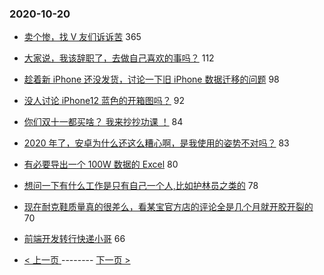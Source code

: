 ### 2020-10-20 
- [卖个惨，找 V 友们诉诉苦](https://www.v2ex.com/t/716637) 365
- [大家说，我该辞职了，去做自己喜欢的事吗？](https://www.v2ex.com/t/716571) 112
- [趁着新 iPhone 还没发货，讨论一下旧 iPhone 数据迁移的问题](https://www.v2ex.com/t/716555) 98
- [没人讨论 iPhone12 蓝色的开箱图吗？](https://www.v2ex.com/t/716680) 92
- [你们双十一都买啥？ 我来抄抄功课 ​​​​！](https://www.v2ex.com/t/716568) 84
- [2020 年了，安卓为什么还这么糟心啊，是我使用的姿势不对吗？](https://www.v2ex.com/t/716541) 83
- [有必要导出一个 100W 数据的 Excel](https://www.v2ex.com/t/716554) 80
- [想问一下有什么工作是只有自己一个人,比如护林员之类的](https://www.v2ex.com/t/716596) 78
- [现在耐克鞋质量真的很差么，看某宝官方店的评论全是几个月就开胶开裂的](https://www.v2ex.com/t/716626) 70
- [前端开发转行快递小哥](https://www.v2ex.com/t/716558) 66 

- [ < 上一页 ](https://github.com/able8/v2ex-hot-record/blob/master/2020-10-19.md) -------- [ 下一页 > ](https://github.com/able8/v2ex-hot-record/blob/master/2020-10-21.md)